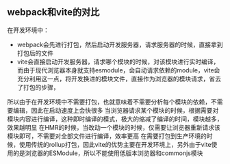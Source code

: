 
## webpack和vite的对比

在开发环境中：
  - webpack会先进行打包，然后启动开发服务器，请求服务器的时候，直接拿到打包后的文件
  - vite会直接启动开发服务器，请求哪个模块的时候，对该模块进行实时编译，
  而由于现代浏览器本身就支持esmodule，会自动请求依赖的module，vite会充分利用这一点，将开发换进的模块文件，直接作为浏览器的模块请求，省去了打包的步骤，

所以由于在开发环境中不需要打包，也就意味着不需要分析每个模块的依赖，不需要编辑，因此在启动速度上会快很多
当浏览器请求某个模块的时候，根据需要对模块内容进行编译，这种即时编译的模式，极大的缩减了编译的时间，模块越多，效果越明显
在HMR的时候，当改动一个模块的时候，仅需要让浏览器重新请求该模块即可，不需要对全部文件进行编译，效率更高
在需要打包到生产环境的时候，使用传统的rollup打包，因此vite的优势主要在开发环境上，另外由于vite使用的是浏览器的ESModule，所以不能使用低版本浏览器和commonjs模块